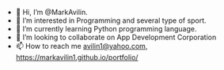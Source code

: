 - 👋 Hi, I’m @MarkAvilin.
- 👀 I’m interested in Programming and several type of sport.
- 🌱 I’m currently learning Python programming language.
- 💞️ I’m looking to collaborate on App Development Corporation
- 📫 How to reach me avilin1@yahoo.com, https://markavilin1.github.io/portfolio/

<!---
MarkAvilin1/Mark Avilin is a ✨ special ✨ repository because its `README.md` (this file) appears on your GitHub profile.
You can click the Preview link to take a look at your changes.
--->
